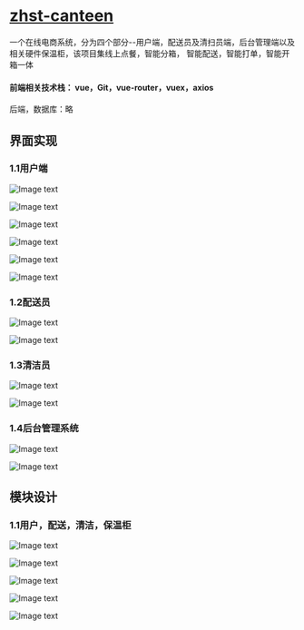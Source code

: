 

# [zhst-canteen]()

 一个在线电商系统，分为四个部分--用户端，配送员及清扫员端，后台管理端以及相关硬件保温柜，该项目集线上点餐，智能分箱， 智能配送，智能打单，智能开箱一体 

#### 前端相关技术栈： vue，Git，vue-router，vuex，axios 

后端，数据库：略

## 界面实现

### 1.1用户端

![Image text](https://github.com/WhiteMiss/zhst-canteen/blob/master/img-folder/1600667546451.png)

![Image text](https://github.com/WhiteMiss/zhst-canteen/blob/master/img-folder/1600667566375.png)



![Image text](https://github.com/WhiteMiss/zhst-canteen/blob/master/img-folder/1600667586018.png)




![Image text](https://github.com/WhiteMiss/zhst-canteen/blob/master/img-folder/1600667625693.png)


![Image text](https://github.com/WhiteMiss/zhst-canteen/blob/master/img-folder/1600667687889.png)


![Image text](https://github.com/WhiteMiss/zhst-canteen/blob/master/img-folder/1600667763275.png)


### 1.2配送员

![Image text](https://github.com/WhiteMiss/zhst-canteen/blob/master/img-folder/1600667840816.png)

![Image text](https://github.com/WhiteMiss/zhst-canteen/blob/master/img-folder/1600667860741.png)

### 1.3清洁员

![Image text](https://github.com/WhiteMiss/zhst-canteen/blob/master/img-folder/1600667896856.png)

![Image text](https://github.com/WhiteMiss/zhst-canteen/blob/master/img-folder/1600667910514.png)

### 1.4后台管理系统

![Image text](https://github.com/WhiteMiss/zhst-canteen/blob/master/img-folder/1600667985405.png)

![Image text](https://github.com/WhiteMiss/zhst-canteen/blob/master/img-folder/1600668001672.png)

## 模块设计

### 1.1用户，配送，清洁，保温柜

![Image text](https://github.com/WhiteMiss/zhst-canteen/blob/master/img-folder/1600668221820.png)

![Image text](https://github.com/WhiteMiss/zhst-canteen/blob/master/img-folder/1600668382963.png)

![Image text](https://github.com/WhiteMiss/zhst-canteen/blob/master/img-folder/1600668405046.png)

![Image text](https://github.com/WhiteMiss/zhst-canteen/blob/master/img-folder/1600668422104.png)

![Image text](https://github.com/WhiteMiss/zhst-canteen/blob/master/img-folder/1600668452720.png)
